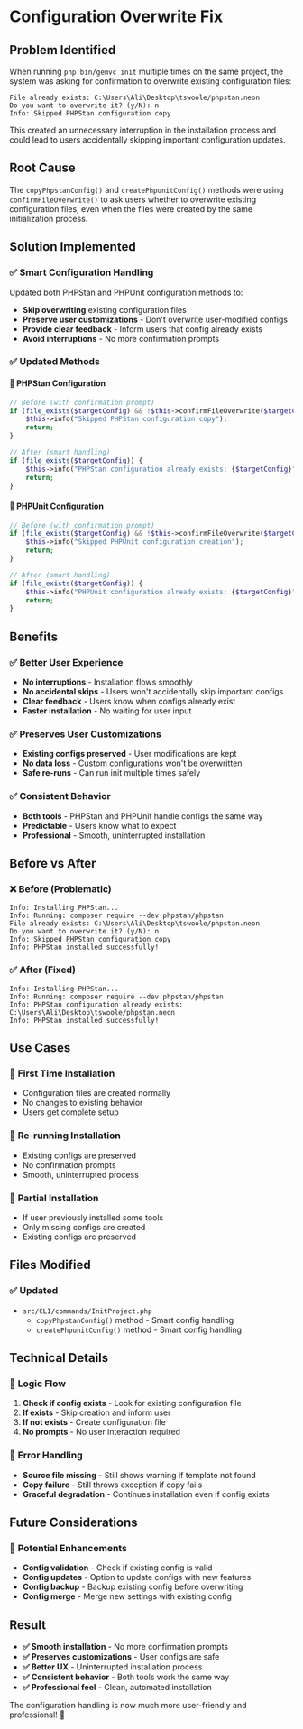 # Configuration Overwrite Fix

## Problem Identified
When running `php bin/gemvc init` multiple times on the same project, the system was asking for confirmation to overwrite existing configuration files:

```
File already exists: C:\Users\Ali\Desktop\tswoole/phpstan.neon
Do you want to overwrite it? (y/N): n
Info: Skipped PHPStan configuration copy
```

This created an unnecessary interruption in the installation process and could lead to users accidentally skipping important configuration updates.

## Root Cause
The `copyPhpstanConfig()` and `createPhpunitConfig()` methods were using `confirmFileOverwrite()` to ask users whether to overwrite existing configuration files, even when the files were created by the same initialization process.

## Solution Implemented

### ✅ **Smart Configuration Handling**
Updated both PHPStan and PHPUnit configuration methods to:
- **Skip overwriting** existing configuration files
- **Preserve user customizations** - Don't overwrite user-modified configs
- **Provide clear feedback** - Inform users that config already exists
- **Avoid interruptions** - No more confirmation prompts

### ✅ **Updated Methods**

#### 🔧 **PHPStan Configuration**
```php
// Before (with confirmation prompt)
if (file_exists($targetConfig) && !$this->confirmFileOverwrite($targetConfig)) {
    $this->info("Skipped PHPStan configuration copy");
    return;
}

// After (smart handling)
if (file_exists($targetConfig)) {
    $this->info("PHPStan configuration already exists: {$targetConfig}");
    return;
}
```

#### 🔧 **PHPUnit Configuration**
```php
// Before (with confirmation prompt)
if (file_exists($targetConfig) && !$this->confirmFileOverwrite($targetConfig)) {
    $this->info("Skipped PHPUnit configuration creation");
    return;
}

// After (smart handling)
if (file_exists($targetConfig)) {
    $this->info("PHPUnit configuration already exists: {$targetConfig}");
    return;
}
```

## Benefits

### ✅ **Better User Experience**
- **No interruptions** - Installation flows smoothly
- **No accidental skips** - Users won't accidentally skip important configs
- **Clear feedback** - Users know when configs already exist
- **Faster installation** - No waiting for user input

### ✅ **Preserves User Customizations**
- **Existing configs preserved** - User modifications are kept
- **No data loss** - Custom configurations won't be overwritten
- **Safe re-runs** - Can run init multiple times safely

### ✅ **Consistent Behavior**
- **Both tools** - PHPStan and PHPUnit handle configs the same way
- **Predictable** - Users know what to expect
- **Professional** - Smooth, uninterrupted installation

## Before vs After

### ❌ **Before (Problematic)**
```
Info: Installing PHPStan...
Info: Running: composer require --dev phpstan/phpstan
File already exists: C:\Users\Ali\Desktop\tswoole/phpstan.neon
Do you want to overwrite it? (y/N): n
Info: Skipped PHPStan configuration copy
Info: PHPStan installed successfully!
```

### ✅ **After (Fixed)**
```
Info: Installing PHPStan...
Info: Running: composer require --dev phpstan/phpstan
Info: PHPStan configuration already exists: C:\Users\Ali\Desktop\tswoole/phpstan.neon
Info: PHPStan installed successfully!
```

## Use Cases

### 🎯 **First Time Installation**
- Configuration files are created normally
- No changes to existing behavior
- Users get complete setup

### 🎯 **Re-running Installation**
- Existing configs are preserved
- No confirmation prompts
- Smooth, uninterrupted process

### 🎯 **Partial Installation**
- If user previously installed some tools
- Only missing configs are created
- Existing configs are preserved

## Files Modified

### ✅ **Updated**
- `src/CLI/commands/InitProject.php`
  - `copyPhpstanConfig()` method - Smart config handling
  - `createPhpunitConfig()` method - Smart config handling

## Technical Details

### 🔧 **Logic Flow**
1. **Check if config exists** - Look for existing configuration file
2. **If exists** - Skip creation and inform user
3. **If not exists** - Create configuration file
4. **No prompts** - No user interaction required

### 🔧 **Error Handling**
- **Source file missing** - Still shows warning if template not found
- **Copy failure** - Still throws exception if copy fails
- **Graceful degradation** - Continues installation even if config exists

## Future Considerations

### 🚀 **Potential Enhancements**
- **Config validation** - Check if existing config is valid
- **Config updates** - Option to update configs with new features
- **Config backup** - Backup existing config before overwriting
- **Config merge** - Merge new settings with existing config

## Result

- **✅ Smooth installation** - No more confirmation prompts
- **✅ Preserves customizations** - User configs are safe
- **✅ Better UX** - Uninterrupted installation process
- **✅ Consistent behavior** - Both tools work the same way
- **✅ Professional feel** - Clean, automated installation

The configuration handling is now much more user-friendly and professional! 🎯
